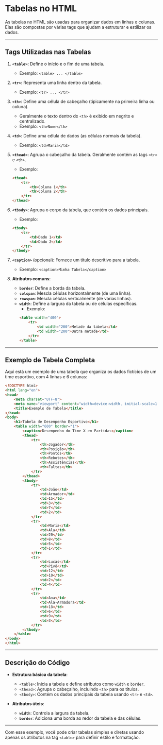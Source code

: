 
# Tabelas no HTML

As tabelas no HTML são usadas para organizar dados em linhas e colunas. Elas são compostas por várias tags que ajudam a estruturar e estilizar os dados.

---

## **Tags Utilizadas nas Tabelas**

1. **`<table>`**: Define o início e o fim de uma tabela.
   - Exemplo: `<table> ... </table>`

2. **`<tr>`**: Representa uma linha dentro da tabela.
   - Exemplo: `<tr> ... </tr>`

3. **`<th>`**: Define uma célula de cabeçalho (tipicamente na primeira linha ou coluna).
   - Geralmente o texto dentro do `<th>` é exibido em negrito e centralizado.
   - Exemplo: `<th>Nome</th>`

4. **`<td>`**: Define uma célula de dados (as células normais da tabela).
   - Exemplo: `<td>Maria</td>`

5. **`<thead>`**: Agrupa o cabeçalho da tabela. Geralmente contém as tags `<tr>` e `<th>`.
   - Exemplo:
   ```html
   <thead>
       <tr>
           <th>Coluna 1</th>
           <th>Coluna 2</th>
       </tr>
   </thead>
   ```

6. **`<tbody>`**: Agrupa o corpo da tabela, que contém os dados principais.
   - Exemplo:
   ```html
   <tbody>
       <tr>
           <td>Dado 1</td>
           <td>Dado 2</td>
       </tr>
   </tbody>
   ```

7. **`<caption>`** (opcional): Fornece um título descritivo para a tabela.
   - Exemplo: `<caption>Minha Tabela</caption>`

8. **Atributos comuns**:
   - **`border`**: Define a borda da tabela.
   - **`colspan`**: Mescla células horizontalmente (de uma linha).
   - **`rowspan`**: Mescla células verticalmente (de várias linhas).
   - **`width`**: Define a largura da tabela ou de células específicas.
     - Exemplo:
     ```html
     <table width="400">
         <tr>
             <td width="200">Metade da tabela</td>
             <td width="200">Outra metade</td>
         </tr>
     </table>
     ```

---

## **Exemplo de Tabela Completa**

Aqui está um exemplo de uma tabela que organiza os dados fictícios de um time esportivo, com 4 linhas e 6 colunas:

```html
<!DOCTYPE html>
<html lang="en">
<head>
    <meta charset="UTF-8">
    <meta name="viewport" content="width=device-width, initial-scale=1.0">
    <title>Exemplo de Tabela</title>
</head>
<body>
    <h1>Tabela de Desempenho Esportivo</h1>
    <table width="600" border="1">
        <caption>Desempenho do Time X em Partidas</caption>
        <thead>
            <tr>
                <th>Jogador</th>
                <th>Posição</th>
                <th>Pontos</th>
                <th>Rebotes</th>
                <th>Assistências</th>
                <th>Faltas</th>
            </tr>
        </thead>
        <tbody>
            <tr>
                <td>João</td>
                <td>Armador</td>
                <td>15</td>
                <td>3</td>
                <td>7</td>
                <td>2</td>
            </tr>
            <tr>
                <td>Maria</td>
                <td>Ala</td>
                <td>20</td>
                <td>8</td>
                <td>5</td>
                <td>1</td>
            </tr>
            <tr>
                <td>Lucas</td>
                <td>Pivô</td>
                <td>12</td>
                <td>10</td>
                <td>2</td>
                <td>4</td>
            </tr>
            <tr>
                <td>Ana</td>
                <td>Ala-Armadora</td>
                <td>18</td>
                <td>6</td>
                <td>9</td>
                <td>3</td>
            </tr>
        </tbody>
    </table>
</body>
</html>
```

---

## **Descrição do Código**

- **Estrutura básica da tabela**:
  - `<table>`: Inicia a tabela e define atributos como `width` e `border`.
  - `<thead>`: Agrupa o cabeçalho, incluindo `<th>` para os títulos.
  - `<tbody>`: Contém os dados principais da tabela usando `<tr>` e `<td>`.

- **Atributos úteis**:
  - **`width`**: Controla a largura da tabela.
  - **`border`**: Adiciona uma borda ao redor da tabela e das células.

---

Com esse exemplo, você pode criar tabelas simples e diretas usando apenas os atributos na tag `<table>` para definir estilo e formatação.
